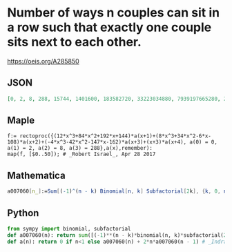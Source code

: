 # Number of ways n couples can sit in a row such that exactly one couple sits next to each other\.
https://oeis.org/A285850
## JSON
```JSON
[0, 2, 8, 288, 15744, 1401600, 183582720, 33223034880, 7939197665280, 2421184409763840, 917547530747904000, 422959572499916390400, 233037523912020826521600, 151234400024881955183001600, 114177664785555609793383628800, 99217287255932372662490234880000]
```
## Maple
```Maple
f:= rectoproc({(12*x^3+84*x^2+192*x+144)*a(x+1)+(8*x^3+34*x^2-6*x-108)*a(x+2)+(-4*x^3-42*x^2-147*x-162)*a(x+3)+(x+3)*a(x+4), a(0) = 0, a(1) = 2, a(2) = 8, a(3) = 288},a(x),remember):
map(f, [$0..50]); # _Robert Israel_, Apr 28 2017
```
## Mathematica
```Mathematica
a007060[n_]:=Sum[(-1)^(n - k) Binomial[n, k] Subfactorial[2k], {k, 0, n}]; a[n_]:=If[n<1, 0, a007060[n] + 2n*a007060[n - 1]]; Table[a[n], {n, 0, 50}] (* _Indranil Ghosh_, Apr 28 2017 *)
```
## Python
```Python
from sympy import binomial, subfactorial
def a007060(n): return sum([(-1)**(n - k)*binomial(n, k)*subfactorial(2*k) for k in range(n + 1)])
def a(n): return 0 if n<1 else a007060(n) + 2*n*a007060(n - 1) # _Indranil Ghosh_, Apr 28 2017
```
